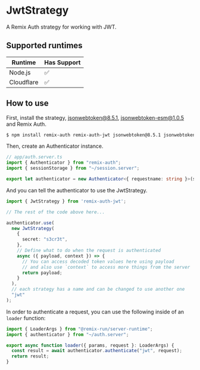 # JwtStrategy

A Remix Auth strategy for working with JWT.

## Supported runtimes

| Runtime    | Has Support |
| ---------- | ----------- |
| Node.js    | ✅          |
| Cloudflare | ✅          |

<!-- If it doesn't support one runtime, explain here why -->

## How to use

<!-- Explain how to use the strategy, here you should tell what options it expects from the developer when instantiating the strategy -->

First, install the strategy, jsonwebtoken@8.5.1, jsonwebtoken-esm@1.0.5 and Remix Auth.

```bash
$ npm install remix-auth remix-auth-jwt jsonwebtoken@8.5.1 jsonwebtoken-esm@1.0.5
```

Then, create an Authenticator instance.


```ts
// app/auth.server.ts
import { Authenticator } from "remix-auth";
import { sessionStorage } from "~/session.server";

export let authenticator = new Authenticator<{ requestname: string }>(sessionStorage);
```

And you can tell the authenticator to use the JwtStrategy.

```ts
import { JwtStrategy } from 'remix-auth-jwt';

// The rest of the code above here...

authenticator.use(
  new JwtStrategy(
    {
      secret: "s3cr3t",
    },
    // Define what to do when the request is authenticated
    async ({ payload, context }) => {
      // You can access decoded token values here using payload
      // and also use `context` to access more things from the server
      return payload;
    }
  ),
  // each strategy has a name and can be changed to use another one
  "jwt"
);
```

In order to authenticate a request, you can use the following inside of an `loader` function:

```ts
import { LoaderArgs } from "@remix-run/server-runtime";
import { authenticator } from "~/auth.server";

export async function loader({ params, request }: LoaderArgs) {
  const result = await authenticator.authenticate("jwt", request);
  return result;
}
```